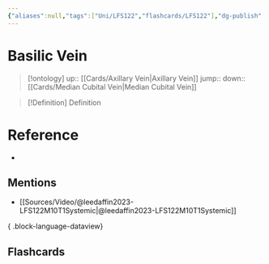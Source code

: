 ```yaml
---
{"aliases":null,"tags":["Uni/LFS122","flashcards/LFS122"],"dg-publish":true,"permalink":"/cards/basilic-vein/","dgPassFrontmatter":true}
---
```


# Basilic Vein

> [!ontology]
> up:: [[Cards/Axillary Vein\|Axillary Vein]]
> jump:: 
> down:: [[Cards/Median Cubital Vein\|Median Cubital Vein]]

> [!Definition] Definition
> 

# Reference
- 

## Mentions
- [[Sources/Video/@leedaffin2023-LFS122M10T1Systemic\|@leedaffin2023-LFS122M10T1Systemic]]

{ .block-language-dataview}

## Flashcards
